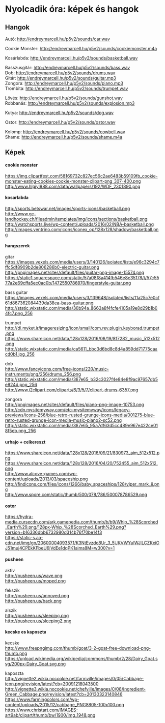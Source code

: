 # Nyolcadik óra: képek és hangok

## Hangok

Autó: http://endreymarcell.hu/p5v2/sounds/car.wav  

Cookie Monster: http://endreymarcell.hu/p5v2/sounds/cookiemonster.m4a  

Kosárlabda: http://endreymarcell.hu/p5v2/sounds/basketball.wav  

Basszusgitár: http://endreymarcell.hu/p5v2/sounds/bass.wav  
Dob: http://endreymarcell.hu/p5v2/sounds/drums.wav  
Gitár: http://endreymarcell.hu/p5v2/sounds/guitar.mp3  
Zongora: http://endreymarcell.hu/p5v2/sounds/piano.mp3  
Trombita: http://endreymarcell.hu/p5v2/sounds/trumpet.wav  

Lövés: http://endreymarcell.hu/p5v2/sounds/gunshot.wav  
Robbanás: http://endreymarcell.hu/p5v2/sounds/explosion.mp3  

Kutya: http://endreymarcell.hu/p5v2/sounds/dog.wav  

Ostor: http://endreymarcell.hu/p5v2/sounds/ostor.wav  

Kolomp: http://endreymarcell.hu/p5v2/sounds/cowbell.wav  
Shame: http://endreymarcell.hu/p5v2/sounds/shame.m4a  

## Képek

#### cookie monster
https://img.clipartfest.com/58169732c827ec56c2ae6483b59109fb_cookie-monster-eating-cookies-cookie-monster-clipart-png_307-400.png  
http://www.hlgjyl888.com/data/wallpapers/192/WDF_2301890.png

#### kosarlabda
http://sports.betswar.net/images/sports-icons/basketball.png  
http://www.gc-landhockey.ch/fileadmin/templates/img/icons/sections/basketball.png  
http://watchsports.live/wp-content/uploads/2016/02/NBA-basketball.png  
http://images.ventrino.com/icons/iconex_op/128x128/shadow/basketball.png  

#### hangszerek
gitar    
https://images.vexels.com/media/users/3/140126/isolated/lists/e96c3294c7ffc5df8909b2de806286b0-electric-guitar.png  
http://pngimages.net/sites/default/files/guitar-png-image-15574.png  
https://static1.squarespace.com/static/57a08f8a414fb546e8e35178/t/57c5577a2e69cffa5ec0ac0b/1472550786970/fingerstyle-guitar.png  

bass guitar  
https://images.vexels.com/media/users/3/139648/isolated/lists/11a25c7e0cf61d867362084439da38ea-bass-guitar.png  
http://static.wixstatic.com/media/30b94a_8663a8f4fcfe4105a19e8d29b1b04fc7.png_256  

trumpet  
http://dl.myket.ir/imageresizing/icon/small/com.rev.plugin.keyborad.trumpet.png  
https://www.shareicon.net/data/128x128/2016/08/19/817282_music_512x512.png  
http://static.wixstatic.com/media/ca5611_bbc3d6bd8c8d4a859dd71775caacd0b1.jpg_256  

dob  
http://www.fancyicons.com/free-icons/220/music-instruments/png/256/drums_256.png  
http://static.wixstatic.com/media/387e65_b32c3027f4e84e8f9ac97657db5e824d.png_256  
http://www.i2clipart.com/cliparts/6/3/5/7/clipart-drums-6357.png  

zongora  
http://pngimages.net/sites/default/files/piano-png-image-10753.png  
http://cdn.mysitemyway.com/etc-mysitemyway/icons/legacy-previews/icons-256/blue-retro-rusted-grunge-icons-media/001275-blue-retro-rusted-grunge-icon-media-music-piano2-sc52.png  
http://static.wixstatic.com/media/387e65_95a7df63d5cc489e967e422ce018f5eb.png_256  

#### urhajo + celkereszt
https://www.shareicon.net/data/128x128/2016/09/21/830973_aim_512x512.png  
https://www.shareicon.net/data/128x128/2016/04/20/752455_aim_512x512.png  
http://www.alcove-games.com/wp-content/uploads/2013/03/spaceship.png  
http://findicons.com/files/icons/1266/baby_spaceships/128/viper_mark_ii.png  
http://www.spore.com/static/thumb/500/078/786/500078786529.png  

#### ostor
https://hydra-media.cursecdn.com/ark.gamepedia.com/thumb/b/b9/Whip_%28Scorched_Earth%29.png/128px-Whip_%28Scorched_Earth%29.png?version=b16336dbb6732980d314b76f70be14f3  
https://static-s.aa-cdn.net/img/gp/20600004093571/K3NtEvzdc8Ur_3_5UKVWYulWJlLCZKxiOJ51muj4CPEkKFbeU6jVdEe1dqPK1aima8M=w300?v=1  

#### pusheen
aktiv  
http://pusheen.us/wave.png  
http://pusheen.us/moped.png  


fekszik  
http://pusheen.us/annoyed.png  
http://pusheen.us/back.png  

alszik  
http://pusheen.us/sleeping.png  
http://pusheen.us/sleeping2.png  

#### kecske es kaposzta
kecske  
http://www.freepngimg.com/thumb/goat/3-2-goat-free-download-png-thumb.png  
https://upload.wikimedia.org/wikipedia/commons/thumb/2/28/Dairy_Goat.svg/200px-Dairy_Goat.svg.png  

kaposzta  
http://vignette2.wikia.nocookie.net/farmville/images/0/05/Cabbage-icon.png/revision/latest?cb=20091218043500  
http://vignette3.wikia.nocookie.net/chefville/images/0/08/Ingredient-Green_Cabbage.png/revision/latest?cb=20130323140846  
https://www.farmingcolors.com/wp-content/uploads/2015/12/cabbage_PNG8805-100x100.png  
https://www.christart.com/IMAGES-art9ab/clipart/thumb/bw/1900/img_1948.png  
